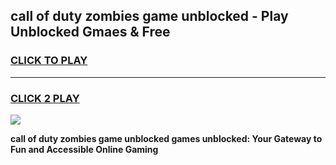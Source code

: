 
## call of duty zombies game unblocked - Play Unblocked Gmaes & Free
<h3>
<a href="https://premium.freeplayer.one?title=call_of_duty_zombies_game_unblocked&ref=20F">CLICK TO PLAY</a></h3>
<hr>

<h3>
<a href="https://premium.freeplayer.one?title=call_of_duty_zombies_game_unblocked&ref=20F">CLICK 2 PLAY</a>
  
</h3>

<a href="https://premium.freeplayer.one?title=call_of_duty_zombies_game_unblocked&ref=20F/"><img src="https://clearcache.store/games.png"></a>


**call of duty zombies game unblocked games unblocked: Your Gateway to Fun and Accessible Online Gaming**

